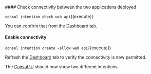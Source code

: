 #### Check connectivity between the two applications deployed

`consul intention check web api`{{execute}}

You can confirm that from the [Dashboard](https://[[HOST_SUBDOMAIN]]-9090-[[KATACODA_HOST]].environments.katacoda.com/ui) tab.


#### Enable connectivity

`consul intention create -allow web api`{{execute}}

Refresh the [Dashboard](https://[[HOST_SUBDOMAIN]]-9090-[[KATACODA_HOST]].environments.katacoda.com/ui) tab to verify the connectivity is now permitted.

The [Consul UI](https://[[HOST_SUBDOMAIN]]-80-[[KATACODA_HOST]].environments.katacoda.com/ui/minidc/intentions) should now show two different intentions.